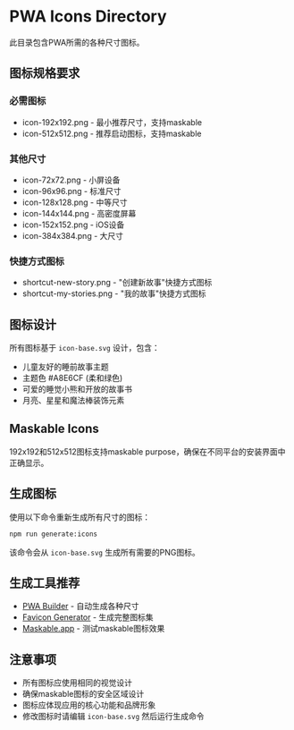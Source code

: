 # PWA Icons Directory

此目录包含PWA所需的各种尺寸图标。

## 图标规格要求

### 必需图标
- icon-192x192.png - 最小推荐尺寸，支持maskable
- icon-512x512.png - 推荐启动图标，支持maskable

### 其他尺寸
- icon-72x72.png - 小屏设备
- icon-96x96.png - 标准尺寸
- icon-128x128.png - 中等尺寸
- icon-144x144.png - 高密度屏幕
- icon-152x152.png - iOS设备
- icon-384x384.png - 大尺寸

### 快捷方式图标
- shortcut-new-story.png - "创建新故事"快捷方式图标
- shortcut-my-stories.png - "我的故事"快捷方式图标

## 图标设计
所有图标基于 `icon-base.svg` 设计，包含：
- 儿童友好的睡前故事主题
- 主题色 #A8E6CF (柔和绿色)
- 可爱的睡觉小熊和开放的故事书
- 月亮、星星和魔法棒装饰元素

## Maskable Icons
192x192和512x512图标支持maskable purpose，确保在不同平台的安装界面中正确显示。

## 生成图标
使用以下命令重新生成所有尺寸的图标：
```bash
npm run generate:icons
```

该命令会从 `icon-base.svg` 生成所有需要的PNG图标。

## 生成工具推荐
- [PWA Builder](https://www.pwabuilder.com/) - 自动生成各种尺寸
- [Favicon Generator](https://realfavicongenerator.net/) - 生成完整图标集
- [Maskable.app](https://maskable.app/) - 测试maskable图标效果

## 注意事项
- 所有图标应使用相同的视觉设计
- 确保maskable图标的安全区域设计
- 图标应体现应用的核心功能和品牌形象
- 修改图标时请编辑 `icon-base.svg` 然后运行生成命令